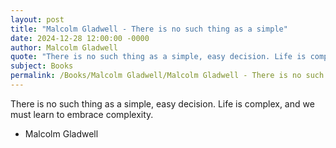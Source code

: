 ```yaml
---
layout: post
title: "Malcolm Gladwell - There is no such thing as a simple"
date: 2024-12-28 12:00:00 -0000
author: Malcolm Gladwell
quote: "There is no such thing as a simple, easy decision. Life is complex, and we must learn to embrace complexity."
subject: Books
permalink: /Books/Malcolm Gladwell/Malcolm Gladwell - There is no such thing as a simple
---
```


There is no such thing as a simple, easy decision. Life is complex, and we must learn to embrace complexity.

- Malcolm Gladwell
